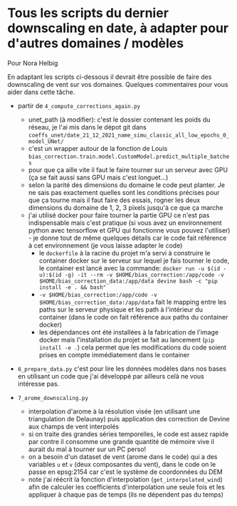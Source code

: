 # Tous les scripts du dernier downscaling en date, à adapter pour d'autres domaines / modèles

Pour Nora Helbig

En adaptant les scripts ci-dessous il devrait être possible de faire des downscaling de vent sur vos domaines. Quelques commentaires pour vous aider dans cette tâche.



- partir de `4_compute_corrections_again.py`
	- unet_path (à modifier): c'est le dossier contenant les poids du réseau, je l'ai mis dans le dépot git dans `coeffs_unet/date_21_12_2021_name_simu_classic_all_low_epochs_0_model_UNet/`
	- c'est un wrapper autour de la fonction de Louis `bias_correction.train.model.CustomModel.predict_multiple_batches`
	- pour que ça aille vite il faut le faire tourner sur un serveur avec GPU (ça se fait aussi sans GPU mais c'est longuet...)
	- selon la parité des dimensions du domaine le code peut planter. Je ne sais pas exactement quelles sont les conditions précises pour que ça tourne mais il faut faire des essais, rogner les deux dimensions du domaine de 1, 2, 3 pixels jusqu'à ce que ça marche
	- j'ai utilisé docker pour faire tourner la partie GPU ce n'est pas indispensable mais c'est pratique (si vous avez un environnement python avec  tensorflow et  GPU qui fonctionne vous pouvez l'utiliser) - je donne tout de même quelques détails car le code fait référence à cet environnement (je vous laisse adapter le code)
		- le `dockerfile` à la racine du projet m'a servi à construire le container docker sur le serveur sur lequel je fais tourner le code, le container est lancé avec la commande:  `docker run -u $(id -u):$(id -g) -it --rm -v $HOME/bias_correction:/app/code -v $HOME/bias_correction_data:/app/data devine bash -c "pip install -e . && bash"`
		- `-v $HOME/bias_correction:/app/code -v $HOME/bias_correction_data:/app/data` fait le mapping entre les paths sur le serveur  physique et les path à l'intérieur du container (dans le code on fait référence aux paths du container docker)
		- les dépendances ont été installées à la fabrication de l'image docker mais l'installation du projet se fait au lancement (`pip install -e .`) cela permet que les modifications du code soient prises en compte immédiatement dans le container 

- `6_prepare_data.py` c'est pour lire les données modèles dans nos bases en utilisant un code que j'ai développé par ailleurs celà ne vous intéresse pas.
- `7_arome_downscaling.py`
	- interpolation d'arome à la résolution visée (en utilisant une triangulation de Delaunay) puis application des correction de Devine aux champs de vent interpolés
	- si on traite des grandes séries temporelles, le code est assez rapide par contre il consomme une grande quantité de mémoire vive il aurait du mal à tourner sur un PC perso!
	- on a besoin d'un dataset de vent (arome dans le code) qui a des variables `u` et `v` (deux composantes du vent), dans le code on le passe en epsg:2154 car c'est le système de coordonnées du DEM
	- note j'ai réécrit la fonction d'interpolation (`get_interpolated_wind`) afin de calculer les coefficients d'interpolation une seule fois et les appliquer à chaque pas de temps (ils ne dépendent pas du temps)

